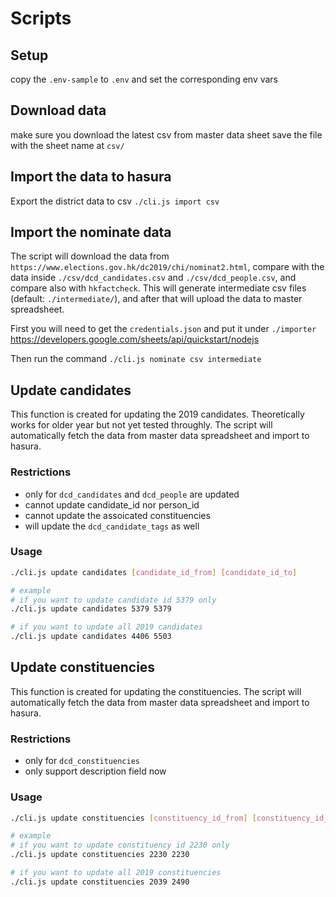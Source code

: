 # Scripts

## Setup

copy the `.env-sample` to `.env`
and set the corresponding env vars

## Download data

make sure you download the latest csv from master data sheet
save the file with the sheet name at `csv/`

## Import the data to hasura

Export the district data to csv
`./cli.js import csv`

## Import the nominate data

The script will download the data from `https://www.elections.gov.hk/dc2019/chi/nominat2.html`, compare with the data inside `./csv/dcd_candidates.csv` and `./csv/dcd_people.csv`, and compare also with `hkfactcheck`. This will generate intermediate csv files (default: `./intermediate/`), and after that will upload the data to master spreadsheet.

First you will need to get the `credentials.json` and put it under `./importer`
https://developers.google.com/sheets/api/quickstart/nodejs

Then run the command
`./cli.js nominate csv intermediate`

## Update candidates

This function is created for updating the 2019 candidates. Theoretically works for older year but not yet tested throughly. The script will automatically fetch the data from master data spreadsheet and import to hasura.

### Restrictions

- only for `dcd_candidates` and `dcd_people` are updated
- cannot update candidate_id nor person_id
- cannot update the assoicated constituencies
- will update the `dcd_candidate_tags` as well

### Usage

```bash
./cli.js update candidates [candidate_id_from] [candidate_id_to]

# example
# if you want to update candidate id 5379 only
./cli.js update candidates 5379 5379

# if you want to update all 2019 candidates
./cli.js update candidates 4406 5503
```

## Update constituencies

This function is created for updating the constituencies. The script will automatically fetch the data from master data spreadsheet and import to hasura.

### Restrictions

- only for `dcd_constituencies`
- only support description field now

### Usage

```bash
./cli.js update constituencies [constituency_id_from] [constituency_id_to]

# example
# if you want to update constituency id 2230 only
./cli.js update constituencies 2230 2230

# if you want to update all 2019 constituencies
./cli.js update constituencies 2039 2490
```
